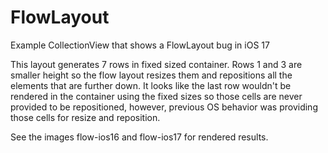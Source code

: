 # FlowLayout
Example CollectionView that shows a FlowLayout bug in iOS 17

This layout generates 7 rows in fixed sized container. Rows 1 and 3 are smaller height so the flow layout resizes them and repositions all the elements that are further down. It looks like the last row wouldn't be rendered in the container using the fixed sizes so those cells are never provided to be repositioned, however, previous OS behavior was providing those cells for resize and reposition.

See the images flow-ios16 and flow-ios17 for rendered results.
